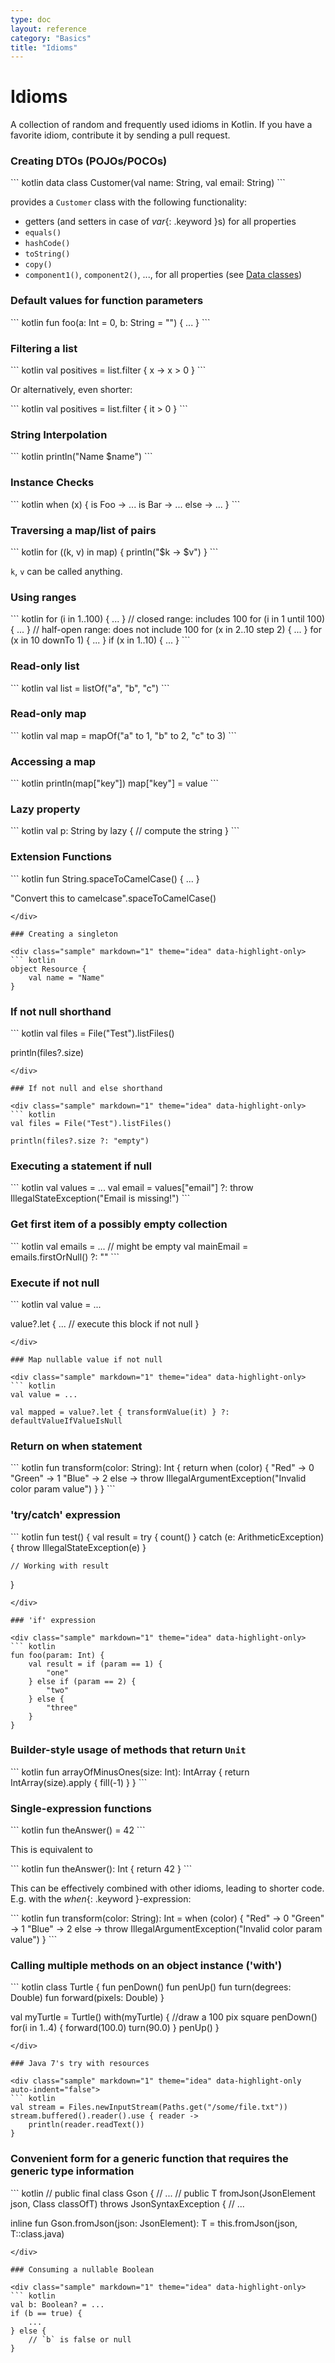 ```yaml
---
type: doc
layout: reference
category: "Basics"
title: "Idioms"
---
```


# Idioms

A collection of random and frequently used idioms in Kotlin. If you have a favorite idiom, contribute it by sending a pull request.

### Creating DTOs (POJOs/POCOs)

<div class="sample" markdown="1" theme="idea" data-highlight-only>
``` kotlin
data class Customer(val name: String, val email: String)
```
</div>

provides a `Customer` class with the following functionality:

* getters (and setters in case of *var*{: .keyword }s) for all properties
* `equals()`
* `hashCode()`
* `toString()`
* `copy()`
* `component1()`, `component2()`, ..., for all properties (see [Data classes](data-classes.html))


### Default values for function parameters

<div class="sample" markdown="1" theme="idea" data-highlight-only>
``` kotlin
fun foo(a: Int = 0, b: String = "") { ... }
```
</div>

### Filtering a list

<div class="sample" markdown="1" theme="idea" data-highlight-only>
``` kotlin
val positives = list.filter { x -> x > 0 }
```
</div>

Or alternatively, even shorter:

<div class="sample" markdown="1" theme="idea" data-highlight-only>
``` kotlin
val positives = list.filter { it > 0 }
```
</div>

### String Interpolation

<div class="sample" markdown="1" theme="idea" data-highlight-only>
``` kotlin
println("Name $name")
```
</div>

### Instance Checks

<div class="sample" markdown="1" theme="idea" data-highlight-only>
``` kotlin
when (x) {
    is Foo -> ...
    is Bar -> ...
    else   -> ...
}
```
</div>

### Traversing a map/list of pairs

<div class="sample" markdown="1" theme="idea" data-highlight-only>
``` kotlin
for ((k, v) in map) {
    println("$k -> $v")
}
```
</div>

`k`, `v` can be called anything.

### Using ranges

<div class="sample" markdown="1" theme="idea" data-highlight-only>
``` kotlin
for (i in 1..100) { ... }  // closed range: includes 100
for (i in 1 until 100) { ... } // half-open range: does not include 100
for (x in 2..10 step 2) { ... }
for (x in 10 downTo 1) { ... }
if (x in 1..10) { ... }
```
</div>

### Read-only list

<div class="sample" markdown="1" theme="idea" data-highlight-only>
``` kotlin
val list = listOf("a", "b", "c")
```
</div>

### Read-only map

<div class="sample" markdown="1" theme="idea" data-highlight-only>
``` kotlin
val map = mapOf("a" to 1, "b" to 2, "c" to 3)
```
</div>

### Accessing a map

<div class="sample" markdown="1" theme="idea" data-highlight-only>
``` kotlin
println(map["key"])
map["key"] = value
```
</div>

### Lazy property

<div class="sample" markdown="1" theme="idea" data-highlight-only>
``` kotlin
val p: String by lazy {
    // compute the string
}
```
</div>

### Extension Functions

<div class="sample" markdown="1" theme="idea" data-highlight-only>
``` kotlin
fun String.spaceToCamelCase() { ... }

"Convert this to camelcase".spaceToCamelCase()
```
</div>

### Creating a singleton

<div class="sample" markdown="1" theme="idea" data-highlight-only>
``` kotlin
object Resource {
    val name = "Name"
}
```
</div>

### If not null shorthand

<div class="sample" markdown="1" theme="idea" data-highlight-only>
``` kotlin
val files = File("Test").listFiles()

println(files?.size)
```
</div>

### If not null and else shorthand

<div class="sample" markdown="1" theme="idea" data-highlight-only>
``` kotlin
val files = File("Test").listFiles()

println(files?.size ?: "empty")
```
</div>

### Executing a statement if null

<div class="sample" markdown="1" theme="idea" data-highlight-only>
``` kotlin
val values = ...
val email = values["email"] ?: throw IllegalStateException("Email is missing!")
```
</div>

### Get first item of a possibly empty collection

<div class="sample" markdown="1" theme="idea" data-highlight-only>
``` kotlin
val emails = ... // might be empty
val mainEmail = emails.firstOrNull() ?: ""
```
</div>

### Execute if not null

<div class="sample" markdown="1" theme="idea" data-highlight-only>
``` kotlin
val value = ...

value?.let {
    ... // execute this block if not null
}
```
</div>

### Map nullable value if not null

<div class="sample" markdown="1" theme="idea" data-highlight-only>
``` kotlin
val value = ...

val mapped = value?.let { transformValue(it) } ?: defaultValueIfValueIsNull
```
</div>

### Return on when statement

<div class="sample" markdown="1" theme="idea" data-highlight-only>
``` kotlin
fun transform(color: String): Int {
    return when (color) {
        "Red" -> 0
        "Green" -> 1
        "Blue" -> 2
        else -> throw IllegalArgumentException("Invalid color param value")
    }
}
```
</div>

### 'try/catch' expression

<div class="sample" markdown="1" theme="idea" data-highlight-only>
``` kotlin
fun test() {
    val result = try {
        count()
    } catch (e: ArithmeticException) {
        throw IllegalStateException(e)
    }

    // Working with result
}
```
</div>

### 'if' expression

<div class="sample" markdown="1" theme="idea" data-highlight-only>
``` kotlin
fun foo(param: Int) {
    val result = if (param == 1) {
        "one"
    } else if (param == 2) {
        "two"
    } else {
        "three"
    }
}
```
</div>

### Builder-style usage of methods that return `Unit`

<div class="sample" markdown="1" theme="idea" data-highlight-only>
``` kotlin
fun arrayOfMinusOnes(size: Int): IntArray {
    return IntArray(size).apply { fill(-1) }
}
```
</div>


### Single-expression functions

<div class="sample" markdown="1" theme="idea" data-highlight-only>
``` kotlin
fun theAnswer() = 42
```
</div>

This is equivalent to

<div class="sample" markdown="1" theme="idea" data-highlight-only>
``` kotlin
fun theAnswer(): Int {
    return 42
}
```
</div>

This can be effectively combined with other idioms, leading to shorter code. E.g. with the *when*{: .keyword }-expression:

<div class="sample" markdown="1" theme="idea" data-highlight-only>
``` kotlin
fun transform(color: String): Int = when (color) {
    "Red" -> 0
    "Green" -> 1
    "Blue" -> 2
    else -> throw IllegalArgumentException("Invalid color param value")
}
```
</div>

### Calling multiple methods on an object instance ('with')

<div class="sample" markdown="1" theme="idea" data-highlight-only>
``` kotlin
class Turtle {
    fun penDown()
    fun penUp()
    fun turn(degrees: Double)
    fun forward(pixels: Double)
}

val myTurtle = Turtle()
with(myTurtle) { //draw a 100 pix square
    penDown()
    for(i in 1..4) {
        forward(100.0)
        turn(90.0)
    }
    penUp()
}
```
</div>

### Java 7's try with resources

<div class="sample" markdown="1" theme="idea" data-highlight-only auto-indent="false">
``` kotlin
val stream = Files.newInputStream(Paths.get("/some/file.txt"))
stream.buffered().reader().use { reader ->
    println(reader.readText())
}
```
</div>

### Convenient form for a generic function that requires the generic type information

<div class="sample" markdown="1" theme="idea" data-highlight-only>
``` kotlin
//  public final class Gson {
//     ...
//     public <T> T fromJson(JsonElement json, Class<T> classOfT) throws JsonSyntaxException {
//     ...

inline fun <reified T: Any> Gson.fromJson(json: JsonElement): T = this.fromJson(json, T::class.java)
```
</div>

### Consuming a nullable Boolean

<div class="sample" markdown="1" theme="idea" data-highlight-only>
``` kotlin
val b: Boolean? = ...
if (b == true) {
    ...
} else {
    // `b` is false or null
}
```
</div>
